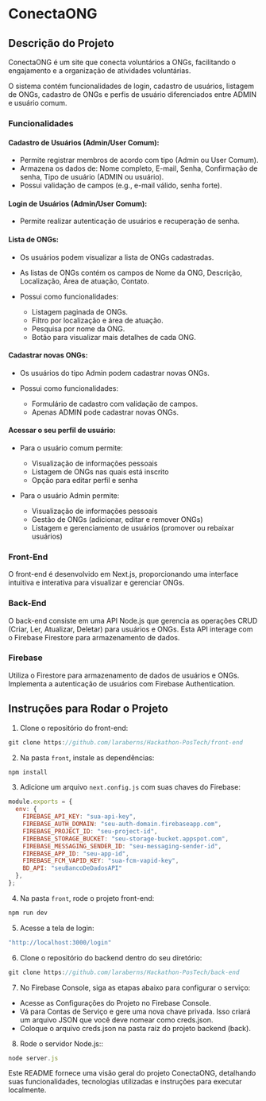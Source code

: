# ConectaONG

## Descrição do Projeto

ConectaONG é um site que conecta voluntários a ONGs, facilitando o engajamento e a organização de atividades voluntárias. 

O sistema contém funcionalidades de login, cadastro de usuários, listagem de ONGs, cadastro de ONGs e perfis de usuário diferenciados entre ADMIN e usuário comum.

### Funcionalidades

#### **Cadastro de Usuários (Admin/User Comum):** 
- Permite registrar membros de acordo com tipo (Admin ou User Comum). 
- Armazena os dados de: Nome completo, E-mail, Senha, Confirmação de senha, Tipo de usuário (ADMIN ou usuário).
- Possui validação de campos (e.g., e-mail válido, senha forte).

#### **Login de Usuários (Admin/User Comum):** 
- Permite realizar autenticação de usuários e recuperação de senha. 
  
#### **Lista de ONGs:** 
- Os usuários podem visualizar a lista de ONGs cadastradas.
- As listas de ONGs contém os campos de Nome da ONG, Descrição, Localização, Área de atuação, Contato.

- Possui como funcionalidades: 

  - Listagem paginada de ONGs.
  - Filtro por localização e área de atuação.
  - Pesquisa por nome da ONG.
  - Botão para visualizar mais detalhes de cada ONG.

#### **Cadastrar novas ONGs:** 
- Os usuários do tipo Admin podem cadastrar novas ONGs.

- Possui como funcionalidades: 
  - Formulário de cadastro com validação de campos.
  - Apenas ADMIN pode cadastrar novas ONGs.
  
#### **Acessar o seu perfil de usuário:** 
- Para o usuário comum permite:
  - Visualização de informações pessoais
  - Listagem de ONGs nas quais está inscrito
  - Opção para editar perfil e senha

- Para o usuário Admin permite:
  - Visualização de informações pessoais
  - Gestão de ONGs (adicionar, editar e remover ONGs)
  - Listagem e gerenciamento de usuários (promover ou rebaixar usuários)

### Front-End

O front-end é desenvolvido em Next.js, proporcionando uma interface intuitiva e interativa para visualizar e gerenciar ONGs.

### Back-End

O back-end consiste em uma API Node.js que gerencia as operações CRUD (Criar, Ler, Atualizar, Deletar) para usuários e ONGs. Esta API interage com o Firebase Firestore para armazenamento de dados.

### Firebase

Utiliza o Firestore para armazenamento de dados de usuários e ONGs. Implementa a autenticação de usuários com Firebase Authentication.

## Instruções para Rodar o Projeto

1. Clone o repositório do front-end:
 ```js
git clone https://github.com/laraberns/Hackathon-PosTech/front-end
 ```
 
2. Na pasta `front`, instale as dependências:
 ```js
npm install
 ```

3. Adicione um arquivo `next.config.js` com suas chaves do Firebase:
```js
module.exports = {
  env: {
    FIREBASE_API_KEY: "sua-api-key",
    FIREBASE_AUTH_DOMAIN: "seu-auth-domain.firebaseapp.com",
    FIREBASE_PROJECT_ID: "seu-project-id",
    FIREBASE_STORAGE_BUCKET: "seu-storage-bucket.appspot.com",
    FIREBASE_MESSAGING_SENDER_ID: "seu-messaging-sender-id",
    FIREBASE_APP_ID: "seu-app-id",
    FIREBASE_FCM_VAPID_KEY: "sua-fcm-vapid-key",
    BD_API: "seuBancoDeDadosAPI"
  },
};
```

4. Na pasta `front`, rode o projeto front-end:
 ```js
npm run dev
 ```

5. Acesse a tela de login:
 ```js
"http://localhost:3000/login"
 ```

6. Clone o repositório do backend dentro do seu diretório:
 ```js
git clone https://github.com/laraberns/Hackathon-PosTech/back-end
 ```

7. No Firebase Console, siga as etapas abaixo para configurar o serviço:
- Acesse as Configurações do Projeto no Firebase Console.
- Vá para Contas de Serviço e gere uma nova chave privada. Isso criará um arquivo JSON que você deve nomear como creds.json.
- Coloque o arquivo creds.json na pasta raiz do projeto backend (back).

8. Rode o servidor Node.js::
 ```js
node server.js
 ```
Este README fornece uma visão geral do projeto ConectaONG, detalhando suas funcionalidades, tecnologias utilizadas e instruções para executar localmente.